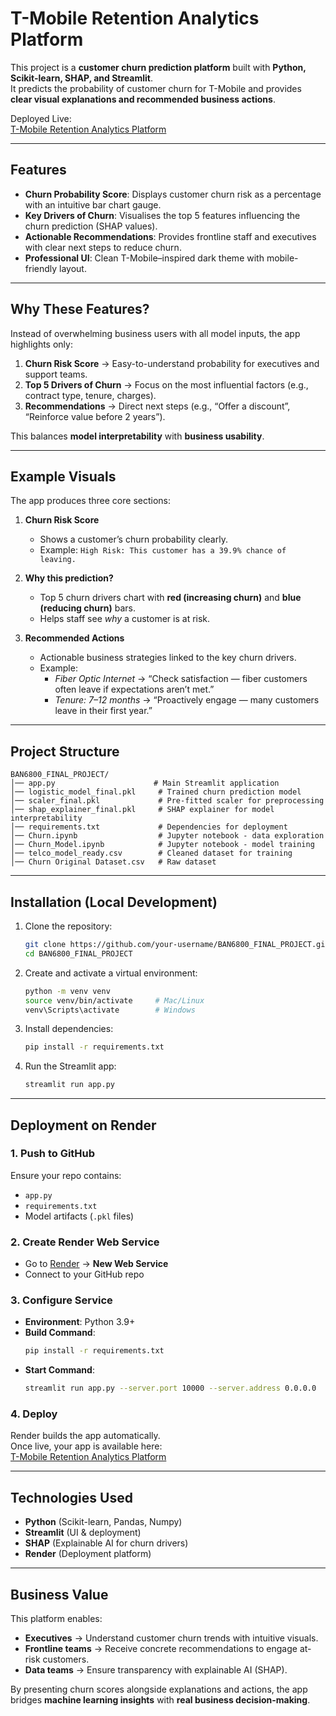 # T-Mobile Retention Analytics Platform

This project is a **customer churn prediction platform** built with **Python, Scikit-learn, SHAP, and Streamlit**.  
It predicts the probability of customer churn for T-Mobile and provides **clear visual explanations and recommended business actions**.

Deployed Live:  
[T-Mobile Retention Analytics Platform](https://t-mobile-retention-analytics-platform.onrender.com)

---

## Features
- **Churn Probability Score**: Displays customer churn risk as a percentage with an intuitive bar chart gauge.
- **Key Drivers of Churn**: Visualises the top 5 features influencing the churn prediction (SHAP values).
- **Actionable Recommendations**: Provides frontline staff and executives with clear next steps to reduce churn.
- **Professional UI**: Clean T-Mobile–inspired dark theme with mobile-friendly layout.

---

## Why These Features?
Instead of overwhelming business users with all model inputs, the app highlights only:
1. **Churn Risk Score** → Easy-to-understand probability for executives and support teams.  
2. **Top 5 Drivers of Churn** → Focus on the most influential factors (e.g., contract type, tenure, charges).  
3. **Recommendations** → Direct next steps (e.g., “Offer a discount”, “Reinforce value before 2 years”).  

This balances **model interpretability** with **business usability**.

---

## Example Visuals
The app produces three core sections:

1. **Churn Risk Score**  
   - Shows a customer’s churn probability clearly.  
   - Example: `High Risk: This customer has a 39.9% chance of leaving.`  

2. **Why this prediction?**  
   - Top 5 churn drivers chart with **red (increasing churn)** and **blue (reducing churn)** bars.  
   - Helps staff see *why* a customer is at risk.  

3. **Recommended Actions**  
   - Actionable business strategies linked to the key churn drivers.  
   - Example:  
     - *Fiber Optic Internet* → “Check satisfaction — fiber customers often leave if expectations aren’t met.”  
     - *Tenure: 7–12 months* → “Proactively engage — many customers leave in their first year.”  

---

## Project Structure
```
BAN6800_FINAL_PROJECT/
│── app.py                      # Main Streamlit application
│── logistic_model_final.pkl     # Trained churn prediction model
│── scaler_final.pkl             # Pre-fitted scaler for preprocessing
│── shap_explainer_final.pkl     # SHAP explainer for model interpretability
│── requirements.txt             # Dependencies for deployment
│── Churn.ipynb                  # Jupyter notebook - data exploration
│── Churn_Model.ipynb            # Jupyter notebook - model training
│── telco_model_ready.csv        # Cleaned dataset for training
│── Churn Original Dataset.csv   # Raw dataset
```

---

## Installation (Local Development)

1. Clone the repository:
   ```bash
   git clone https://github.com/your-username/BAN6800_FINAL_PROJECT.git
   cd BAN6800_FINAL_PROJECT
   ```

2. Create and activate a virtual environment:
   ```bash
   python -m venv venv
   source venv/bin/activate     # Mac/Linux
   venv\Scripts\activate        # Windows
   ```

3. Install dependencies:
   ```bash
   pip install -r requirements.txt
   ```

4. Run the Streamlit app:
   ```bash
   streamlit run app.py
   ```

---

## Deployment on Render

### 1. Push to GitHub
Ensure your repo contains:
- `app.py`  
- `requirements.txt`  
- Model artifacts (`.pkl` files)

### 2. Create Render Web Service
- Go to [Render](https://render.com) → **New Web Service**  
- Connect to your GitHub repo  

### 3. Configure Service
- **Environment**: Python 3.9+  
- **Build Command**:  
  ```bash
  pip install -r requirements.txt
  ```
- **Start Command**:  
  ```bash
  streamlit run app.py --server.port 10000 --server.address 0.0.0.0
  ```

### 4. Deploy
Render builds the app automatically.  
Once live, your app is available here:  
[T-Mobile Retention Analytics Platform](https://t-mobile-retention-analytics-platform.onrender.com)

---

## Technologies Used
- **Python** (Scikit-learn, Pandas, Numpy)  
- **Streamlit** (UI & deployment)  
- **SHAP** (Explainable AI for churn drivers)  
- **Render** (Deployment platform)  

---

## Business Value
This platform enables:
- **Executives** → Understand customer churn trends with intuitive visuals.  
- **Frontline teams** → Receive concrete recommendations to engage at-risk customers.  
- **Data teams** → Ensure transparency with explainable AI (SHAP).  

By presenting churn scores alongside explanations and actions, the app bridges **machine learning insights** with **real business decision-making**.
